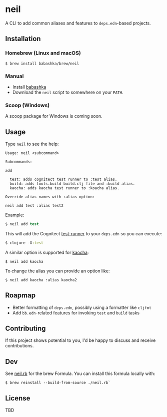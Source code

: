 # neil

A CLI to add common aliases and features to `deps.edn`-based projects. 

## Installation

### Homebrew (Linux and macOS)

```
$ brew install babashka/brew/neil
```

### Manual

- Install [babashka](https://github.com/babashka/babashka#installation)
- Download the `neil` script to somewhere on your `PATH`.

### Scoop (Windows)

A scoop package for Windows is coming soon.

## Usage

Type `neil` to see the help:

```
Usage: neil <subcommand>

Subcommands:

add

  test: adds cognitect test runner to :test alias.
  build: adds tools.build build.clj file and :build alias.
  kaocha: adds kaocha test runner to :koacha alias.

Override alias names with :alias option:

neil add test :alias test2
```

Example:

``` clojure
$ neil add test
```

This will add the Cognitect
[test-runner](https://github.com/cognitect-labs/test-runner) to your `deps.edn`
so you can execute:

``` clojure
$ clojure -X:test
```

A similar option is supported for
[kaocha](https://github.com/lambdaisland/kaocha):

```
$ neil add kaocha
```

To change the alias you can provide an option like:

```
$ neil add kaocha :alias kaocha2
```

## Roapmap

- Better formatting of `deps.edn`, possibly using a formatter like `cljfmt`
- Add `bb.edn`-related features for invoking `test` and `build` tasks

## Contributing

If this project shows potential to you, I'd be happy to discuss and receive
contributions.

## Dev

See
[neil.rb](https://github.com/babashka/homebrew-brew/blob/main/Formula/neil.rb)
for the brew Formula. You can install this formula locally with:

```
$ brew reinstall --build-from-source ./neil.rb`
```

## License

TBD
